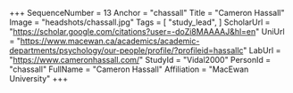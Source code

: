 +++
SequenceNumber = 13
Anchor = "chassall"
Title = "Cameron Hassall"
Image = "headshots/chassall.jpg"
Tags = [ "study_lead", ]
ScholarUrl = "https://scholar.google.com/citations?user=-doZi8MAAAAJ&hl=en"
UniUrl = "https://www.macewan.ca/academics/academic-departments/psychology/our-people/profile/?profileid=hassallc"
LabUrl = "https://www.cameronhassall.com/"
StudyId = "Vidal2000"
PersonId = "chassall"
FullName = "Cameron Hassall"
Affiliation = "MacEwan University"
+++